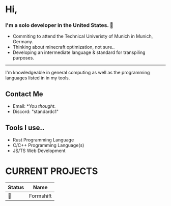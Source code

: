 
# Hi, 
### I'm a solo developer in the United States.  👋

- Commiting to attend the Technical Univeristy of Munich in Munich, Germany.
- Thinking about minecraft optimization, not sure..
- Developing an intermediate language & standard for transpiling purposes.
---
I'm knowledgeable in general computing as well as the programming languages listed in in my tools.

## Contact Me
- Email: **You thought.*
- Discord: "standardc1"

## Tools I use..
- Rust Programming Language
- C/C++ Programming Language(s)
- JS/TS Web Development


# CURRENT PROJECTS

| **Status** | **Name** |
|--------|------|
|      🚧   | Formshift|
